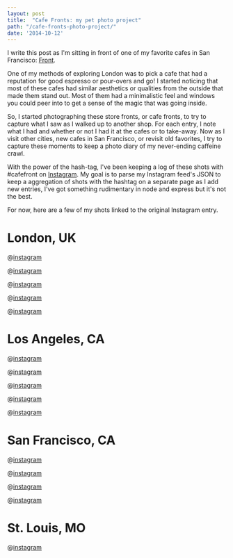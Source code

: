 ```yaml
---
layout: post
title:  "Cafe Fronts: my pet photo project"
path: "/cafe-fronts-photo-project/"
date: '2014-10-12'
---
```

I write this post as I'm sitting in front of one of my favorite cafes in San Francisco: [Front](https://www.frontsf.com/).

One of my methods of exploring London was to pick a cafe that had a reputation for good espresso or pour-overs and go!
I started noticing that most of these cafes had similar aesthetics or qualities from the outside that made them stand out.
Most of them had a minimalistic feel and windows you could peer into to get a sense of the magic that was going inside.

So, I started photographing these store fronts, or cafe fronts, to try to capture what I saw as I walked up to another shop. For each entry, I note what I had and whether or not I had it at the cafes or to take-away.
Now as I visit other cities, new cafes in San Francisco, or revisit old favorites, I try to capture these moments to keep a photo diary of my never-ending caffeine crawl.

With the power of the hash-tag, I've been keeping a log of these shots with #cafefront on [Instagram](http://instagram.com/pmocampo).
My goal is to parse my Instagram feed's JSON to keep a aggregation of shots with the hashtag on a separate page as I add new entries, I've got something rudimentary in node and express but it's not the best.

For now, here are a few of my shots linked to the original Instagram entry.

# London, UK

@[instagram](shyhHLJZCt)

@[instagram](shvKh4JZND)

@[instagram](sh052qpZGR)

@[instagram](sh1FOvJZGf)

@[instagram](shvWFxJZNY)

# Los Angeles, CA

@[instagram](t0PNSHJZLY)

@[instagram](t0OPejpZJb)

@[instagram](t0Gxd9JZL-)

@[instagram](twSrYpJZBZ)

@[instagram](twRtrtJZPj)

# San Francisco, CA

@[instagram](tYHCsfpZAM)

@[instagram](tQJieIJZOq)

@[instagram](sxgS1SJZO9)

@[instagram](skUDOBJZAI)

# St. Louis, MO
@[instagram](tRPjRCpZJG)
